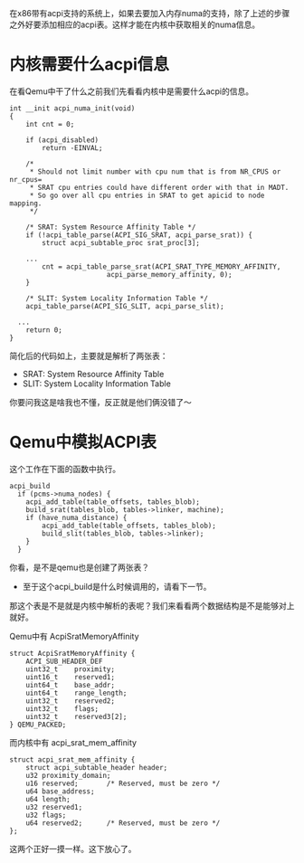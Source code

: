 在x86带有acpi支持的系统上，如果去要加入内存numa的支持，除了上述的步骤之外好要添加相应的acpi表。这样才能在内核中获取相关的numa信息。

# 内核需要什么acpi信息

在看Qemu中干了什么之前我们先看看内核中是需要什么acpi的信息。

```
int __init acpi_numa_init(void)
{
	int cnt = 0;

	if (acpi_disabled)
		return -EINVAL;

	/*
	 * Should not limit number with cpu num that is from NR_CPUS or nr_cpus=
	 * SRAT cpu entries could have different order with that in MADT.
	 * So go over all cpu entries in SRAT to get apicid to node mapping.
	 */

	/* SRAT: System Resource Affinity Table */
	if (!acpi_table_parse(ACPI_SIG_SRAT, acpi_parse_srat)) {
		struct acpi_subtable_proc srat_proc[3];

    ...
		cnt = acpi_table_parse_srat(ACPI_SRAT_TYPE_MEMORY_AFFINITY,
					    acpi_parse_memory_affinity, 0);
	}

	/* SLIT: System Locality Information Table */
	acpi_table_parse(ACPI_SIG_SLIT, acpi_parse_slit);

  ...
	return 0;
}
```

简化后的代码如上，主要就是解析了两张表：

  * SRAT: System Resource Affinity Table
  * SLIT: System Locality Information Table

你要问我这是啥我也不懂，反正就是他们俩没错了～

# Qemu中模拟ACPI表

这个工作在下面的函数中执行。

```
acpi_build
  if (pcms->numa_nodes) {
    acpi_add_table(table_offsets, tables_blob);
    build_srat(tables_blob, tables->linker, machine);
    if (have_numa_distance) {
        acpi_add_table(table_offsets, tables_blob);
        build_slit(tables_blob, tables->linker);
    }
  }
```

你看，是不是qemu也是创建了两张表？

* 至于这个acpi_build是什么时候调用的，请看下一节。

那这个表是不是就是内核中解析的表呢？我们来看看两个数据结构是不是能够对上就好。

Qemu中有 AcpiSratMemoryAffinity

```
struct AcpiSratMemoryAffinity {
    ACPI_SUB_HEADER_DEF
    uint32_t    proximity;
    uint16_t    reserved1;
    uint64_t    base_addr;
    uint64_t    range_length;
    uint32_t    reserved2;
    uint32_t    flags;
    uint32_t    reserved3[2];
} QEMU_PACKED;
```

而内核中有 acpi_srat_mem_affinity

```
struct acpi_srat_mem_affinity {
	struct acpi_subtable_header header;
	u32 proximity_domain;
	u16 reserved;		/* Reserved, must be zero */
	u64 base_address;
	u64 length;
	u32 reserved1;
	u32 flags;
	u64 reserved2;		/* Reserved, must be zero */
};
```

这两个正好一摸一样。这下放心了。
